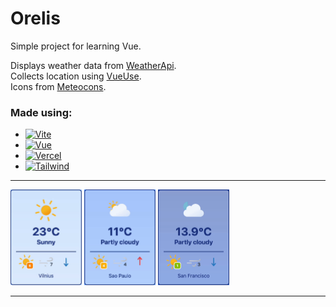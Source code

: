# Orelis

Simple project for learning Vue.

Displays weather data from [WeatherApi](https://www.weatherapi.com/). \
Collects location using [VueUse](https://vueuse.org/). \
Icons from [Meteocons](https://github.com/basmilius/weather-icons).


### Made using:
* <a href="https://vitejs.dev/"> ![Vite](https://img.shields.io/badge/Vite-646CFF.svg?style=for-the-badge&logo=Vite&logoColor=white) </a>
* <a href="https://vuejs.org/"> ![Vue](https://img.shields.io/badge/Vue.js-4FC08D.svg?style=for-the-badge&logo=vuedotjs&logoColor=white) </a>
* <a href="https://vercel.com/"> ![Vercel](https://img.shields.io/badge/Vercel-000000.svg?style=for-the-badge&logo=Vercel&logoColor=white) </a>
* <a href="https://tailwindcss.com/"> ![Tailwind](https://img.shields.io/badge/Tailwind%20CSS-06B6D4.svg?style=for-the-badge&logo=Tailwind-CSS&logoColor=white) </a>

---

<div class="flex flex-col md:flex-row justify-center items-center">
  <img src="./gifs/Vilnius.gif" width="114" height="153" />
  <img src="./gifs/Sao.gif" width="114" height="153" />
  <img src="./gifs/San.gif" width="114" height="153" />
</div>

---
